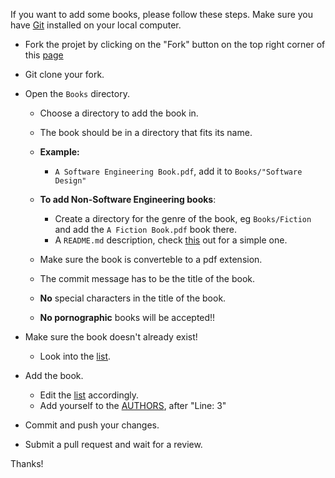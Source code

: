 If you want to add some books, please follow these steps. Make sure you have [Git](https://git-scm.com/) installed on your local computer.

- Fork the projet by clicking on the "Fork" button on the top right corner of this [page](https://github.com/Tafara-N/Library/)
- Git clone your fork.
- Open the `Books` directory.
    - Choose a directory to add the book in.

    - The book should be in a directory that fits its name.

    - **Example:**
        - `A Software Engineering Book.pdf`, add it to `Books/"Software Design"`

    - **To add Non-Software Engineering books**:
        - Create a directory for the genre of the book, eg `Books/Fiction` and add the `A Fiction Book.pdf` book there.
        - A `README.md` description, check [this](Books/Vim/README.md) out for a simple one.

    - Make sure the book is converteble to a pdf extension.
    - The commit message has to be the title of the book.
    - **No** special characters in the title of the book.
    - **No pornographic** books will be accepted!!

- Make sure the book doesn't already exist!
    - Look into the [list](utils/books.md).

- Add the book.
    - Edit the [list](utils/books.md) accordingly.
    - Add yourself to the [AUTHORS](AUTHORS), after "Line: 3"
- Commit and push your changes.
- Submit a pull request and wait for a review.

Thanks!
